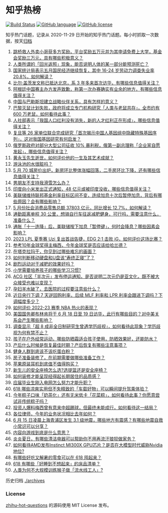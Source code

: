 # 知乎热榜
[![Build Status](https://github.com/ToWeLong/zhihu-hot-questions/workflows/CI/badge.svg)](https://github.com/ToWeLong/zhihu-hot-questions/actions)
[![GitHub language](https://img.shields.io/badge/language-golang-orange.svg)](https://golang.org/)
[![GitHub license](https://img.shields.io/github/license/ToWeLong/zhihu-hot-questions)](https://github.com/ToWeLong/zhihu-hot-questions/blob/main/LICENSE)

知乎热门话题，记录从 2020-11-29 日开始的知乎热门话题。每小时抓取一次数据，按天[归档](./archives)

<!-- BEGIN -->

1. [跳桥救人外卖小哥获多方奖励，平台奖励五万元并为其申请免费上大学，基金会奖励三万元，具有哪些积极意义？](https://www.zhihu.com/question/606578224)
1. [人类所谓的「回光返照」现象，能否说明人体的某一部分能预测死亡？](https://www.zhihu.com/question/604924796)
1. [国家统计局表示五月国民经济继续恢复，其中 16-24 岁劳动力调查失业率 20.8%，如何解读？](https://www.zhihu.com/question/606724950)
1. [比尔·盖茨发文称已抵达北京，系 3 年多来首次访华，有哪些信息值得关注？](https://www.zhihu.com/question/606659062)
1. [阿根廷中国赛主办方发声致歉，称第一次办赛确实有业余的地方，有哪些信息值得关注？](https://www.zhihu.com/question/606707001)
1. [中国与巴勒斯坦建立战略伙伴关系，具有怎样的意义？](https://www.zhihu.com/question/606588484)
1. [巴黎灭鼠计划失败，政府将成立专门机构研究「人类与老鼠共存」，全市约有 600 万老鼠，如何看待此事？](https://www.zhihu.com/question/606715659)
1. [人社部表示「我国人口红利没有消失，新的人才红利正在形成」，哪些信息值得关注？](https://www.zhihu.com/question/606658603)
1. [复旦等 26 家单位联合完成研究「首次揭示中国人基因组中隐藏特殊基因序列」，这对我国基因研究有何启发？](https://www.zhihu.com/question/606708628)
1. [俄罗斯政府对部分大型公司征收 10% 暴利税，俄第一副总理称「企业家自愿发起」，哪些信息值得关注？](https://www.zhihu.com/question/606574864)
1. [黄永玉先生逝世，如何评价他的一生及其艺术成就？](https://www.zhihu.com/question/606596968)
1. [游泳池的水很脏吗？](https://www.zhihu.com/question/602727856)
1. [5 月 70 城房价出炉，新房环比整体涨幅回落，二手房环比下降，还有哪些信息值得关注？](https://www.zhihu.com/question/606718995)
1. [男朋友不支持我滑雪怎么办？](https://www.zhihu.com/question/605791470)
1. [印度向小米发出正式通知，48 亿元或被印度没收，哪些信息值得关注？](https://www.zhihu.com/question/606368662)
1. [美联储维持联邦基金利率目标区间不变，连续加息十次后暂停加息，背后有哪些原因？会有哪些影响？](https://www.zhihu.com/question/606703794)
1. [5 月份社会消费品零售总额 37803 亿元，同比增长 12.7%，如何解读？](https://www.zhihu.com/question/606724328)
1. [通勤距离单程 30 公里，想骑自行车往返减肥健身，可行吗，需要注意什么，准备什么？](https://www.zhihu.com/question/606231661)
1. [通胀「十一连降」后，美联储按下加息「暂停键」，何时会降息？哪些因素会影响？](https://www.zhihu.com/question/606705955)
1. [2023 LPL 夏季赛 Uzi 复出首战告捷，EDG 2:1 击败 iG，如何评价这场比赛？](https://www.zhihu.com/question/606583572)
1. [参考10年金球奖得主梅西，今年金球奖是否应该给哈兰德？](https://www.zhihu.com/question/606580752)
1. [在塔克拉玛干，你见到过哪些难忘的画面？](https://www.zhihu.com/question/605319378)
1. [如何判断移动硬盘和U盘该“寿终正寝”了？](https://www.zhihu.com/question/605381411)
1. [剧烈运动对于减肥的效果好吗？](https://www.zhihu.com/question/596228975)
1. [小学需要培养孩子的哪些学习习惯?](https://www.zhihu.com/question/604716287)
1. [ACG 社区「半次元」发布停运通知，是否说明二次元仍是亚文化，既不被大众接受也难以变现？](https://www.zhihu.com/question/606337901)
1. [孕妇羊水破了，去医院的过程要注意些什么？](https://www.zhihu.com/question/364309169)
1. [近日央行下调 7 天逆回购利率，后续 MLF 利率和 LPR 利率会跟进下调吗？下调幅度多少？](https://www.zhihu.com/question/606670541)
1. [如何评价 2022-23 赛季 NBA 热火的表现？](https://www.zhihu.com/question/606340040)
1. [美国国务卿布林肯将于 6 月 18 日至 19 日访华，此行有哪些目的？对中美关系会产生哪些影响？](https://www.zhihu.com/question/606641194)
1. [调查显示「超 8 成非全日制研究生曾遇学历歧视」，如何看待此现象？学历歧视为何有禁不止？](https://www.zhihu.com/question/606123591)
1. [孩子在户外经常运动，哪些防晒霜适合孩子使用，防晒效果好，还能防水？](https://www.zhihu.com/question/600225473)
1. [产后什么时候是恢复最佳时期？产后恢复有哪些注意事项？](https://www.zhihu.com/question/553639278)
1. [健身人群到底该不该吃蛋白粉？](https://www.zhihu.com/question/604036685)
1. [房子准备装修了，在前期需要做哪些准备工作？](https://www.zhihu.com/question/581970077)
1. [苹果原装耳机到底值不值得购买？](https://www.zhihu.com/question/29218790)
1. [新生儿的安全座椅怎么选?选提篮还是安全座椅？](https://www.zhihu.com/question/528521623)
1. [如何装修才能呈现经得起长期居住的品质感？](https://www.zhihu.com/question/599260834)
1. [应届毕业生刚入电网怎么努力才能升职？](https://www.zhihu.com/question/36620365)
1. [618 哪些凉爽实用但不失精致的「车载好物」可以瞬间提升驾乘体验？](https://www.zhihu.com/question/602610928)
1. [今年粽子口味「奶茶化」还有无米低卡「花菜粽」，如何看待此事？你愿意尝试非传统粽子吗？](https://www.zhihu.com/question/606587455)
1. [投资人爆料梅西曾有意来中超踢球，但最终未能成行，如何看待这一结局？](https://www.zhihu.com/question/606640897)
1. [各位律师，今年的业务状况相比去年如何？](https://www.zhihu.com/question/605985755)
1. [6 月 15 日凌晨上海青浦区发生 3.1 级地震，哪些地方有震感？有哪些地震自救小常识可以分享？](https://www.zhihu.com/question/606684158)
1. [内容向游戏到底是什么意思？](https://www.zhihu.com/question/461250137)
1. [炎炎夏日，有哪些清洁电器可以帮助你不用再流汗狼狈做家务？](https://www.zhihu.com/question/603623778)
1. [如何看待AMD发布Instinct MI300X GPU芯片？是否在大模型时代威胁Nvidia地位?](https://www.zhihu.com/question/606505567)
1. [有哪些好吃又解暑的零食可以在 618 囤起来？](https://www.zhihu.com/question/602603299)
1. [618 有哪些「好睡到不想起来」的床品清单？](https://www.zhihu.com/question/602604098)
1. [人类为何不大规模训练猴子做「流水线工人」?](https://www.zhihu.com/question/597376599)

<!-- END -->

历史归档 [./archives](./archives)


### License
[zhihu-hot-questions](https://github.com/towelong/zhihu-hot-questions) 的源码使用 MIT License 发布。